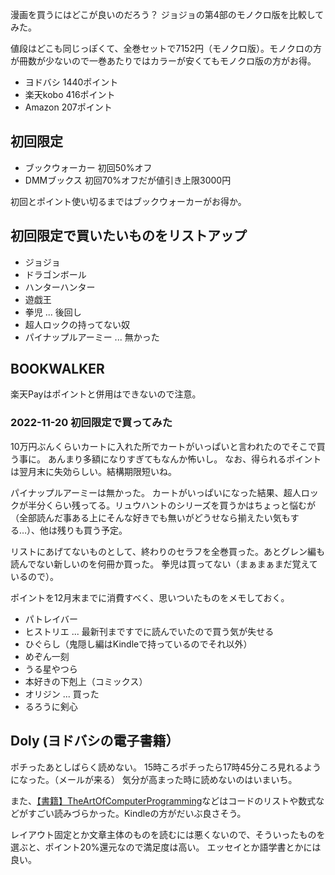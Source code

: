 漫画を買うにはどこが良いのだろう？
ジョジョの第4部のモノクロ版を比較してみた。

値段はどこも同じっぽくて、全巻セットで7152円（モノクロ版）。モノクロの方が冊数が少ないので一巻あたりではカラーが安くてもモノクロ版の方がお得。

- ヨドバシ 1440ポイント
- 楽天kobo 416ポイント
- Amazon 207ポイント

## 初回限定

- ブックウォーカー 初回50%オフ
-  DMMブックス  初回70%オフだが値引き上限3000円

初回とポイント使い切るまではブックウォーカーがお得か。

## 初回限定で買いたいものをリストアップ

- ジョジョ
- ドラゴンボール
- ハンターハンター
- 遊戯王
- 拳児 ... 後回し
- 超人ロックの持ってない奴
- パイナップルアーミー ... 無かった

## BOOKWALKER

楽天Payはポイントと併用はできないので注意。

### 2022-11-20 初回限定で買ってみた

10万円ぶんくらいカートに入れた所でカートがいっぱいと言われたのでそこで買う事に。
あんまり多額になりすぎてもなんか怖いし。
なお、得られるポイントは翌月末に失効らしい。結構期限短いね。

パイナップルアーミーは無かった。
カートがいっぱいになった結果、超人ロックが半分くらい残ってる。リュウハントのシリーズを買うかはちょっと悩むが（全部読んだ事ある上にそんな好きでも無いがどうせなら揃えたい気もする…）、他は残りも買う予定。

リストにあげてないものとして、終わりのセラフを全巻買った。あとグレン編も読んでない新しいのを何冊か買った。
拳児は買ってない（まぁまぁまだ覚えているので）。

ポイントを12月末までに消費すべく、思いついたものをメモしておく。

- パトレイバー
- ヒストリエ ... 最新刊まですでに読んでいたので買う気が失せる
- ひぐらし（鬼隠し編はKindleで持っているのでそれ以外）
- めぞん一刻
- うる星やつら
- 本好きの下剋上（コミックス）
-  オリジン ... 買った
- るろうに剣心

## Doly (ヨドバシの電子書籍）

ポチったあとしばらく読めない。
15時ころポチったら17時45分ころ見れるようになった。（メールが来る）
気分が高まった時に読めないのはいまいち。

また、[【書籍】TheArtOfComputerProgramming](%E3%80%90%E6%9B%B8%E7%B1%8D%E3%80%91TheArtOfComputerProgramming)などはコードのリストや数式などがすごい読みづらかった。Kindleの方がだいぶ良さそう。

レイアウト固定とか文章主体のものを読むには悪くないので、そういったものを選ぶと、ポイント20%還元なので満足度は高い。
エッセイとか語学書とかには良い。